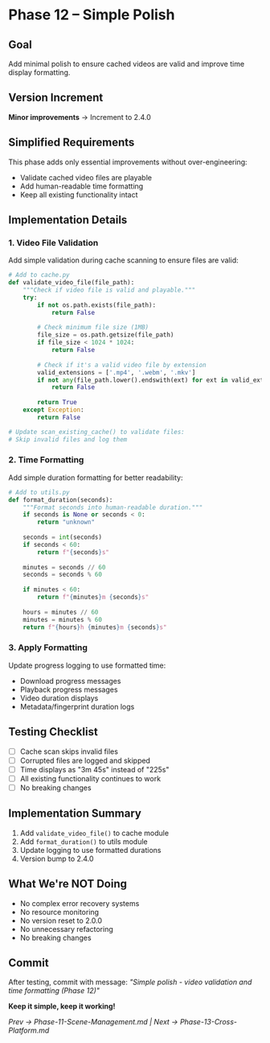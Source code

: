 # Phase 12 – Simple Polish

## Goal
Add minimal polish to ensure cached videos are valid and improve time display formatting.

## Version Increment
**Minor improvements** → Increment to 2.4.0

## Simplified Requirements
This phase adds only essential improvements without over-engineering:
- Validate cached video files are playable
- Add human-readable time formatting
- Keep all existing functionality intact

## Implementation Details

### 1. Video File Validation
Add simple validation during cache scanning to ensure files are valid:

```python
# Add to cache.py
def validate_video_file(file_path):
    """Check if video file is valid and playable."""
    try:
        if not os.path.exists(file_path):
            return False
        
        # Check minimum file size (1MB)
        file_size = os.path.getsize(file_path)
        if file_size < 1024 * 1024:
            return False
            
        # Check if it's a valid video file by extension
        valid_extensions = ['.mp4', '.webm', '.mkv']
        if not any(file_path.lower().endswith(ext) for ext in valid_extensions):
            return False
            
        return True
    except Exception:
        return False

# Update scan_existing_cache() to validate files:
# Skip invalid files and log them
```

### 2. Time Formatting
Add simple duration formatting for better readability:

```python
# Add to utils.py
def format_duration(seconds):
    """Format seconds into human-readable duration."""
    if seconds is None or seconds < 0:
        return "unknown"
        
    seconds = int(seconds)
    if seconds < 60:
        return f"{seconds}s"
        
    minutes = seconds // 60
    seconds = seconds % 60
    
    if minutes < 60:
        return f"{minutes}m {seconds}s"
        
    hours = minutes // 60
    minutes = minutes % 60
    return f"{hours}h {minutes}m {seconds}s"
```

### 3. Apply Formatting
Update progress logging to use formatted time:
- Download progress messages
- Playback progress messages
- Video duration displays
- Metadata/fingerprint duration logs

## Testing Checklist
- [ ] Cache scan skips invalid files
- [ ] Corrupted files are logged and skipped
- [ ] Time displays as "3m 45s" instead of "225s"
- [ ] All existing functionality continues to work
- [ ] No breaking changes

## Implementation Summary
1. Add `validate_video_file()` to cache module
2. Add `format_duration()` to utils module  
3. Update logging to use formatted durations
4. Version bump to 2.4.0

## What We're NOT Doing
- No complex error recovery systems
- No resource monitoring
- No version reset to 2.0.0
- No unnecessary refactoring
- No breaking changes

## Commit
After testing, commit with message:
*"Simple polish - video validation and time formatting (Phase 12)"*

**Keep it simple, keep it working!**

*Prev → Phase-11-Scene-Management.md | Next → Phase-13-Cross-Platform.md*
